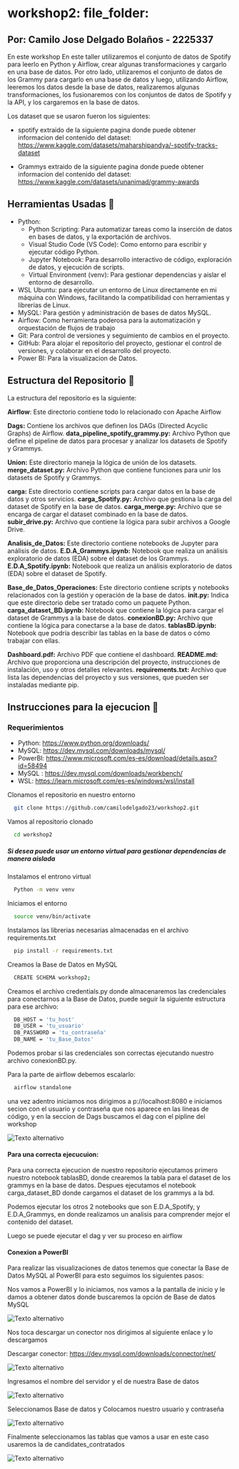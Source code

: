 # workshop2: file_folder:

## Por: Camilo Jose Delgado Bolaños - 2225337 

En este workshop En este taller utilizaremos el conjunto de datos de Spotify para leerlo en Python y Airflow, crear algunas transformaciones y cargarlo en una base de datos. Por otro lado, utilizaremos el conjunto de datos de los Grammy para cargarlo en una base de datos y luego, utilizando Airflow, leeremos los datos desde la base de datos, realizaremos algunas transformaciones, los fusionaremos con los conjuntos de datos de Spotify y la API, y los cargaremos en la base de datos.

Los dataset que se usaron fueron los siguientes:
-  spotify extraido de la siguiente pagina donde puede obtener informacion del contenido del dataset: https://www.kaggle.com/datasets/maharshipandya/-spotify-tracks-dataset

- Grammys extraido de la siguiente pagina donde puede obtener informacion del contenido del dataset: https://www.kaggle.com/datasets/unanimad/grammy-awards

## Herramientas Usadas :wrench:

- Python: 
    - Python Scripting: Para automatizar tareas como la inserción de datos en bases de datos, y la exportación de archivos.
    - Visual Studio Code (VS Code): Como entorno para escribir y ejecutar código Python.
    - Jupyter Notebook: Para desarrollo interactivo de código, exploración de datos, y ejecución de scripts.
    - Virtual Environment (venv): Para gestionar dependencias y aislar el entorno de desarrollo.
- WSL Ubuntu: para ejecutar un entorno de Linux directamente en mi máquina con Windows, facilitando la compatibilidad con herramientas y librerías de Linux.
- MySQL: Para gestión y administración de bases de datos MySQL.
- Airflow: Como herramienta poderosa para la automatización y orquestación de flujos de trabajo
- Git: Para control de versiones y seguimiento de cambios en el proyecto.
- GitHub: Para alojar el repositorio del proyecto, gestionar el control de versiones, y colaborar en el desarrollo del proyecto.
- Power BI: Para la visualizacion de Datos.

## Estructura del Repositorio :memo:

La estructura del repositorio es la siguiente:

**Airflow**: Este directorio contiene todo lo relacionado con Apache Airflow

  **Dags:** Contiene los archivos que definen los DAGs (Directed Acyclic Graphs) de Airflow.
    **data_pipeline_spotify_grammy.py:** Archivo Python que define el pipeline de datos para procesar y analizar los datasets de Spotify y Grammys.

  **Union:** Este directorio maneja la lógica de unión de los datasets.
    **merge_dataset.py:** Archivo Python que contiene funciones para unir los datasets de Spotify y Grammys.

  **carga:** Este directorio contiene scripts para cargar datos en la base de datos y otros servicios.
    **carga_Spotify.py:** Archivo que gestiona la carga del dataset de Spotify en la base de datos.
    **carga_merge.py:** Archivo que se encarga de cargar el dataset combinado en la base de datos.
    **subir_drive.py:** Archivo que contiene la lógica para subir archivos a Google Drive.

**Analisis_de_Datos:** Este directorio contiene notebooks de Jupyter para análisis de datos.
  **E.D.A_Grammys.ipynb:** Notebook que realiza un análisis exploratorio de datos (EDA) sobre el dataset de los Grammys.
  **E.D.A_Spotify.ipynb:** Notebook que realiza un análisis exploratorio de datos (EDA) sobre el dataset de Spotify. 

**Base_de_Datos_Operaciones:** Este directorio contiene scripts y notebooks relacionados con la gestión y operación de la base de datos.
  **__init__.py:** Indica que este directorio debe ser tratado como un paquete Python.
  **carga_dataset_BD.ipynb:** Notebook que  contiene la lógica para cargar el dataset de Grammys a la base de datos.
  **conexionBD.py:** Archivo que contiene la lógica para conectarse a la base de datos.
  **tablasBD.ipynb:** Notebook que podría describir las tablas en la base de datos o cómo trabajar con ellas.

**Dashboard.pdf:** Archivo PDF que contiene el dashboard.
**README.md:** Archivo que proporciona una descripción del proyecto, instrucciones de instalación, uso y otros detalles relevantes.
**requirements.txt:** Archivo que lista las dependencias del proyecto y sus versiones, que pueden ser instaladas mediante pip.

## Instrucciones para la ejecucion :bookmark_tabs:

### Requerimientos 

- Python: https://www.python.org/downloads/
- MySQL: https://dev.mysql.com/downloads/mysql/
- PowerBI: https://www.microsoft.com/es-es/download/details.aspx?id=58494
- MySQL : https://dev.mysql.com/downloads/workbench/
- WSL: https://learn.microsoft.com/es-es/windows/wsl/install

Clonamos el repositorio en nuestro entorno 

```bash
  git clone https://github.com/camilodelgado23/workshop2.git
```
Vamos al repositorio clonado 

```bash
  cd workshop2
```
##### Si desea puede usar un entorno virtual para gestionar dependencias de manera aislada  

Instalamos el entrono virtual 

```bash
  Python -m venv venv 
```
Iniciamos el entorno 

```bash
  source venv/bin/activate
```
Instalamos las librerias necesarias almacenadas en el archivo requirements.txt

```bash
  pip install -r requirements.txt
```
Creamos la Base de Datos en MySQL 

```bash
  CREATE SCHEMA workshop2;
```
Creamos el archivo credentials.py donde almacenaremos las credenciales para conectarnos a la Base de Datos, puede seguir la siguiente estructura para ese archivo:

```bash
  DB_HOST = 'tu_host'
  DB_USER = 'tu_usuario'
  DB_PASSWORD = 'tu_contraseña'
  DB_NAME = 'tu_Base_Datos'
```
Podemos probar si las credenciales son correctas ejecutando nuestro archivo conexionBD.py.

Para la parte de airflow debemos escalarlo: 

```bash
  airflow standalone
```
una vez adentro iniciamos nos dirigimos a p://localhost:8080 e iniciamos secion con el usuario y contraseña que nos aparece en las líneas de código, y en la seccion de Dags buscamos el dag con el pipline del workshop

![Texto alternativo](https://imagenes.notion.site/image/https%3A%2F%2Fprod-files-secure.s3.us-west-2.amazonaws.com%2Fb687bcac-6636-49ac-8ce3-1adf66aa571c%2F6eda33ee-063f-4572-97fc-55839169da94%2Fimage.png?table=block&id=11638733-ed67-806a-8729-c568be1e1c07&spaceId=b687bcac-6636-49ac-8ce3-1adf66aa571c&width=1420&userId=&cache=v2)

#### Para una correcta ejecucuion: 

Para una correcta ejecucion de nuestro repositorio ejecutamos primero nuestro notebook tablasBD, donde crearemos la tabla para el dataset de los grammys en la base de datos. Despues ejecutamos el notebook carga_dataset_BD donde cargamos el dataset de los grammys a la bd.

Podemos ejecutar los otros 2 notebooks que son E.D.A_Spotify, y E.D.A_Grammys, en donde realizamos un analisis para comprender mejor el contenido del dataset.

Luego se puede ejecutar el dag y ver su proceso en airflow

#### Conexion a PowerBI 

Para realizar las visualizaciones de datos tenemos que conectar la Base de Datos MySQL al PowerBI para esto seguimos los siguientes pasos: 

Nos vamos a PowerBI y lo iniciamos, nos vamos a la pantalla de inicio y le damos a obtener datos donde buscaremos la opción de Base de datos MySQL 

![Texto alternativo](https://imagenes.notion.site/image/https%3A%2F%2Fprod-files-secure.s3.us-west-2.amazonaws.com%2Fb687bcac-6636-49ac-8ce3-1adf66aa571c%2F4539b281-2eba-4cec-a5c7-fec87fab4788%2F1.png?table=block&id=bbd0ce8c-679a-4172-9554-83256498112d&spaceId=b687bcac-6636-49ac-8ce3-1adf66aa571c&width=1420&userId=&cache=v2)

Nos toca descargar un conector nos dirigimos al siguiente enlace y lo descargamos

Descargar conector: https://dev.mysql.com/downloads/connector/net/

![Texto alternativo](https://imagenes.notion.site/image/https%3A%2F%2Fprod-files-secure.s3.us-west-2.amazonaws.com%2Fb687bcac-6636-49ac-8ce3-1adf66aa571c%2F9a782ec1-3061-493a-af7b-f33dcb7050d2%2F2.1.png?table=block&id=f11e0989-9b38-43fd-82d3-f2fb2779dc75&spaceId=b687bcac-6636-49ac-8ce3-1adf66aa571c&width=1420&userId=&cache=v2)

Ingresamos el nombre del servidor y el de nuestra Base de datos 

![Texto alternativo](https://imagenes.notion.site/image/https%3A%2F%2Fprod-files-secure.s3.us-west-2.amazonaws.com%2Fb687bcac-6636-49ac-8ce3-1adf66aa571c%2F610cfd99-14fe-42d2-af6f-56b7938d56cf%2F2.png?table=block&id=3c8dfff3-b062-4e3d-a717-21a7c3ae2da1&spaceId=b687bcac-6636-49ac-8ce3-1adf66aa571c&width=1420&userId=&cache=v2)

Seleccionamos Base de datos y Colocamos nuestro usuario y contraseña 

![Texto alternativo](https://imagenes.notion.site/image/https%3A%2F%2Fprod-files-secure.s3.us-west-2.amazonaws.com%2Fb687bcac-6636-49ac-8ce3-1adf66aa571c%2Fe2ab8ccb-f840-4ec1-adc6-46b4174fe76c%2F3.png?table=block&id=3a0475da-07f1-40d6-a8aa-91010f552e16&spaceId=b687bcac-6636-49ac-8ce3-1adf66aa571c&width=1420&userId=&cache=v2)

Finalmente seleccionamos las tablas que vamos a usar en este caso usaremos la de candidates_contratados 

![Texto alternativo](https://imagenes.notion.site/image/https%3A%2F%2Fprod-files-secure.s3.us-west-2.amazonaws.com%2Fb687bcac-6636-49ac-8ce3-1adf66aa571c%2Fd8646e93-1d66-434c-b2eb-66216c016e56%2Fimage.png?table=block&id=feffc280-9bfc-4f48-83e2-14b289894e8b&spaceId=b687bcac-6636-49ac-8ce3-1adf66aa571c&width=1420&userId=&cache=v2)
